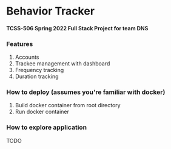 # Behavior Tracker
#### TCSS-506 Spring 2022 Full Stack Project for team DNS

### Features
1) Accounts
2) Trackee management with dashboard
3) Frequency tracking
4) Duration tracking

### How to deploy (assumes you're familiar with docker)
1) Build docker container from root directory
2) Run docker container

### How to explore application
TODO